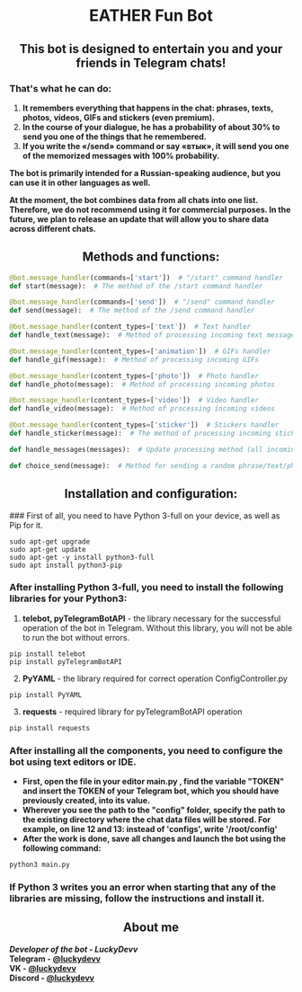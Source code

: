 <h1 align="center">EATHER Fun Bot</h1>

<h2 align="center">This bot is designed to entertain you and your friends in Telegram chats!</h2>

### That's what he can do:

1. **It remembers everything that happens in the chat: phrases, texts, photos, videos, GIFs and stickers (even premium).**
2. **In the course of your dialogue, he has a probability of about 30% to send you one of the things that he remembered.**
3. **If you write the «/send» command or say «втык», it will send you one of the memorized messages with 100% probability.**

**The bot is primarily intended for a Russian-speaking audience, but you can use it in other languages as well.**

**At the moment, the bot combines data from all chats into one list. Therefore, we do not recommend using it for commercial purposes. In the future, we plan to release an update that will allow you to share data across different chats.**

<h2 align="center">Methods and functions:</h2>

```python
@bot.message_handler(commands=['start'])  # "/start" command handler
def start(message):  # The method of the /start command handler

@bot.message_handler(commands=['send'])  # "/send" command handler
def send(message):  # The method of the /send command handler

@bot.message_handler(content_types=['text'])  # Text handler
def handle_text(message):  # Method of processing incoming text messages

@bot.message_handler(content_types=['animation'])  # GIFs handler
def handle_gif(message):  # Method of processing incoming GIFs

@bot.message_handler(content_types=['photo'])  # Photo handler
def handle_photo(message):  # Method of processing incoming photos

@bot.message_handler(content_types=['video'])  # Video handler
def handle_video(message):  # Method of processing incoming videos

@bot.message_handler(content_types=['sticker'])  # Stickers handler
def handle_sticker(message):  # The method of processing incoming stickers

def handle_messages(messages):  # Update processing method (all incoming messages)

def choice_send(message):  # Method for sending a random phrase/text/photo, etc.
```

<h2 align="center">Installation and configuration:</h2>
### First of all, you need to have Python 3-full on your device, as well as Pip for it.

```shell
sudo apt-get upgrade
sudo apt-get update
sudo apt-get -y install python3-full
sudo apt install python3-pip
```

### After installing Python 3-full, you need to install the following libraries for your Python3:
1. **telebot, pyTelegramBotAPI** - the library necessary for the successful operation of the bot in Telegram. Without this library, you will not be able to run the bot without errors.
```shell
pip install telebot
pip install pyTelegramBotAPI
```

2. **PyYAML** - the library required for correct operation ConfigController.py
```shell
pip install PyYAML
```

3. **requests** - required library for pyTelegramBotAPI operation
```shell
pip install requests
```

### After installing all the components, you need to configure the bot using text editors or IDE.
- **First, open the file in your editor main.py , find the variable "TOKEN" and insert the TOKEN of your Telegram bot, which you should have previously created, into its value.**
- **Wherever you see the path to the "config" folder, specify the path to the existing directory where the chat data files will be stored. For example, on line 12 and 13: instead of 'configs', write '/root/config'**
- **After the work is done, save all changes and launch the bot using the following command:**
```shell
python3 main.py
```

### If Python 3 writes you an error when starting that any of the libraries are missing, follow the instructions and install it.

<h2 align='center'>About me</h2>
<i><b>Developer of the bot - LuckyDevv</b></i><br>
<b>Telegram - <a href='https://t.me/luckydevv'>@luckydevv</b></a><br>
<b>VK - <a href='https://vk.com/luckydevv'>@luckydevv</a></b><br>
<b>Discord - <a href='https://discordapp.com/users/972994261979107369'>@luckydevv</a></b>
